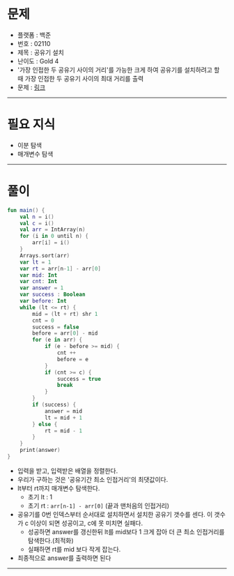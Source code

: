 # 문제
- 플랫폼 : 백준
- 번호 : 02110
- 제목 : 공유기 설치
- 난이도 : Gold 4
- '가장 인접한 두 공유기 사이의 거리'를 가능한 크게 하여 공유기를 설치하려고 할 때 가장 인접한 두 공유기 사이의 최대 거리를 출력
- 문제 : <a href="https://www.acmicpc.net/problem/2110" target="_blank">링크</a>

---

# 필요 지식
- 이분 탐색
- 매개변수 탐색

---

# 풀이
```kotlin
fun main() {
    val n = i()
    val c = i()
    val arr = IntArray(n)
    for (i in 0 until n) {
        arr[i] = i()
    }
    Arrays.sort(arr)
    var lt = 1
    var rt = arr[n-1] - arr[0]
    var mid: Int
    var cnt: Int
    var answer = 1
    var success : Boolean
    var before: Int
    while (lt <= rt) {
        mid = (lt + rt) shr 1
        cnt = 0
        success = false
        before = arr[0] - mid
        for (e in arr) {
            if (e - before >= mid) {
                cnt ++
                before = e
            }
            if (cnt >= c) {
                success = true
                break
            }
        }
        if (success) {
            answer = mid
            lt = mid + 1
        } else {
            rt = mid - 1
        }
    }
    print(answer)
}
```
- 입력을 받고, 입력받은 배열을 정렬한다.
- 우리가 구하는 것은 '공유기간 최소 인접거리'의 최댓값이다.
- lt부터 rt까지 매개변수 탐색한다.
  - 초기 lt : 1
  - 초기 rt : `arr[n-1] - arr[0]` (끝과 맨처음의 인접거리)
- 공유기를 0번 인덱스부터 순서대로 설치하면서 설치한 공유기 갯수를 센다. 이 갯수가 c 이상이 되면 성공이고, c에 못 미치면 실패다.
  - 성공하면 answer를 갱신한뒤 lt를 mid보다 1 크게 잡아 더 큰 최소 인접거리를 탐색한다.(최적화) 
  - 실패하면 rt를 mid 보다 작게 잡는다.
- 최종적으로 answer를 출력하면 된다

---
